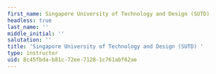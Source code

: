 ```yaml
---
first_name: Singapore University of Technology and Design (SUTD)
headless: true
last_name: ''
middle_initial: ''
salutation: ''
title: 'Singapore University of Technology and Design (SUTD) '
type: instructor
uid: 8c45fbda-b81c-72ee-7128-1c761abf62ae
---
```

